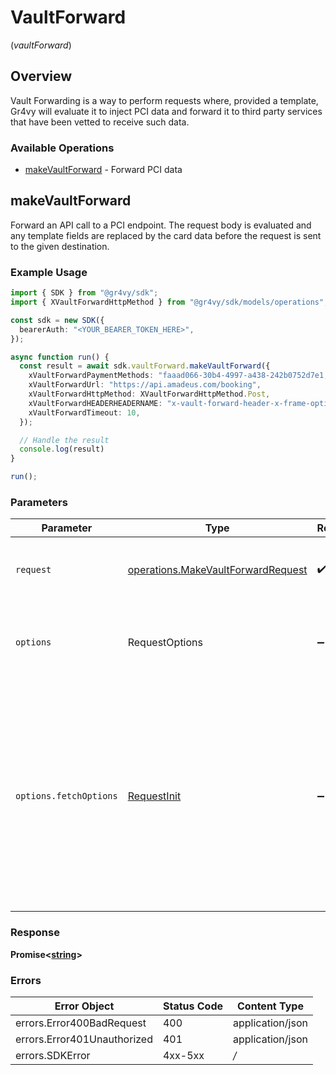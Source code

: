 # VaultForward
(*vaultForward*)

## Overview

Vault Forwarding is a way to perform requests where, provided a template,
Gr4vy will evaluate it to inject PCI data and forward it to third party
services that have been vetted to receive such data.

### Available Operations

* [makeVaultForward](#makevaultforward) - Forward PCI data

## makeVaultForward

Forward an API call to a PCI endpoint. The request body is evaluated and any template fields are replaced by the card data before the request is sent to the given destination.

### Example Usage

```typescript
import { SDK } from "@gr4vy/sdk";
import { XVaultForwardHttpMethod } from "@gr4vy/sdk/models/operations";

const sdk = new SDK({
  bearerAuth: "<YOUR_BEARER_TOKEN_HERE>",
});

async function run() {
  const result = await sdk.vaultForward.makeVaultForward({
    xVaultForwardPaymentMethods: "faaad066-30b4-4997-a438-242b0752d7e1,faaad066-30b4-4997-a438-242b0752d7e2",
    xVaultForwardUrl: "https://api.amadeus.com/booking",
    xVaultForwardHttpMethod: XVaultForwardHttpMethod.Post,
    xVaultForwardHEADERHEADERNAME: "x-vault-forward-header-x-frame-options",
    xVaultForwardTimeout: 10,
  });

  // Handle the result
  console.log(result)
}

run();
```

### Parameters

| Parameter                                                                                                                                                                      | Type                                                                                                                                                                           | Required                                                                                                                                                                       | Description                                                                                                                                                                    |
| ------------------------------------------------------------------------------------------------------------------------------------------------------------------------------ | ------------------------------------------------------------------------------------------------------------------------------------------------------------------------------ | ------------------------------------------------------------------------------------------------------------------------------------------------------------------------------ | ------------------------------------------------------------------------------------------------------------------------------------------------------------------------------ |
| `request`                                                                                                                                                                      | [operations.MakeVaultForwardRequest](../../models/operations/makevaultforwardrequest.md)                                                                                       | :heavy_check_mark:                                                                                                                                                             | The request object to use for the request.                                                                                                                                     |
| `options`                                                                                                                                                                      | RequestOptions                                                                                                                                                                 | :heavy_minus_sign:                                                                                                                                                             | Used to set various options for making HTTP requests.                                                                                                                          |
| `options.fetchOptions`                                                                                                                                                         | [RequestInit](https://developer.mozilla.org/en-US/docs/Web/API/Request/Request#options)                                                                                        | :heavy_minus_sign:                                                                                                                                                             | Options that are passed to the underlying HTTP request. This can be used to inject extra headers for examples. All `Request` options, except `method` and `body`, are allowed. |


### Response

**Promise\<[string](../../models/.md)\>**
### Errors

| Error Object                | Status Code                 | Content Type                |
| --------------------------- | --------------------------- | --------------------------- |
| errors.Error400BadRequest   | 400                         | application/json            |
| errors.Error401Unauthorized | 401                         | application/json            |
| errors.SDKError             | 4xx-5xx                     | */*                         |

